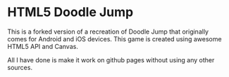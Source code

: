 HTML5 Doodle Jump
=================

This is a forked version of a recreation of Doodle Jump that originally comes for Android and iOS devices. This game is created using awesome HTML5 API and Canvas.

All I have done is make it work on github pages without using any other sources.

